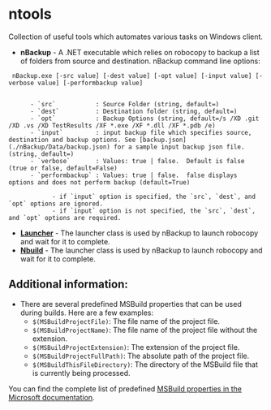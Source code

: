 # ntools
Collection of useful tools which automates various tasks on Windows client.

- **nBackup** - A .NET executable which relies on robocopy to backup a list of folders from source and destination.
nBackup command line options:
 
```
 nBackup.exe [-src value] [-dest value] [-opt value] [-input value] [-verbose value] [-performbackup value]

 
      - `src`           : Source Folder (string, default=)
      - `dest`          : Destination folder (string, default=)
      - `opt`           : Backup Options (string, default=/s /XD .git /XD .vs /XD TestResults /XF *.exe /XF *.dll /XF *.pdb /e)
      - `input`         : input backup file which specifies source, destination and backup options. See [backup.json](./nBackup/Data/backup.json) for a sample input backup json file. (string, default=)
      - `verbose`       : Values: true | false.  Default is false (true or false, default=False)
      - `performbackup` : Values: true | false.  false displays options and does not perform backup (default=True)

            - if `input` option is specified, the `src`, `dest`, and `opt` options are ignored.
            - if `input` option is not specified, the `src`, `dest`, and `opt` options are required.

```
- [**Launcher**](./launcher/README.md) - The launcher class is used by nBackup to launch robocopy and wait for it to complete.
- [**Nbuild**](./Nbuild/README.md) - The launcher class is used by nBackup to launch robocopy and wait for it to complete.

## Additional information:
- There are several predefined MSBuild properties that can be used during builds. Here are a few examples:
    - `$(MSBuildProjectFile)`: The file name of the project file.
    - `$(MSBuildProjectName)`: The file name of the project file without the extension.
    - `$(MSBuildProjectExtension)`: The extension of the project file.
    - `$(MSBuildProjectFullPath)`: The absolute path of the project file.
    - `$(MSBuildThisFileDirectory)`: The directory of the MSBuild file that is currently being processed.
 
You can find the complete list of predefined [MSBuild properties in the Microsoft documentation](https://learn.microsoft.com/en-us/visualstudio/msbuild/msbuild-reserved-and-well-known-properties?view=vs-2022).
